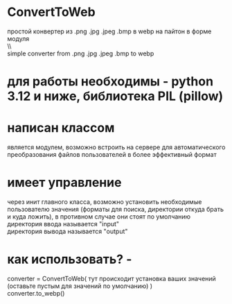 # ConvertToWeb
простой конвертер из .png .jpg .jpeg .bmp в webp на пайтон в форме модуля  
\\\  
simple converter from .png .jpg .jpeg .bmp to webp

# для работы необходимы - python 3.12 и ниже, библиотека PIL (pillow)

# написан классом
является модулем, возможно встроить на сервере для автоматического преобразования файлов пользователей в более эффективный формат

# имеет управление 
через инит главного класса, возможно установить необходимые пользователю значения (форматы для поиска, директории откуда брать и куда ложить), в противном случае они стоят по умолчанию 
директория ввода называется "input"  
директория вывода называется "output"

# как использовать? - 
converter = ConvertToWeb( тут происходит установка ваших значений (оставьте пустым для значений по умолчанию) )  
converter.to_webp()

